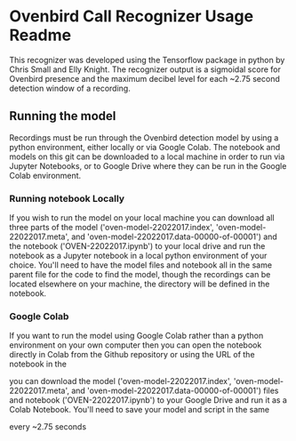 # Ovenbird Call Recognizer Usage Readme

This recognizer was developed using the Tensorflow package in python by Chris Small and Elly Knight.  The recognizer output is a sigmoidal score for Ovenbird presence and the maximum decibel level for each ~2.75 second detection window of a recording.

## Running the model
Recordings must be run through the Ovenbird detection model by using a python environment, either locally or via Google Colab.  The notebook and models on this git can be downloaded to a local machine in order to run via Jupyter Notebooks, or to Google Drive where they can be run in the Google Colab environment.

### Running notebook Locally
If you wish to run the model on your local machine you can download all three parts of the model ('oven-model-22022017.index', 'oven-model-22022017.meta', and 'oven-model-22022017.data-00000-of-00001') and the notebook ('OVEN-22022017.ipynb') to your local drive and run the notebook as a Jupyter notebook in a local python environment of your choice.  You'll need to have the model files and notebook all in the same parent file for the code to find the model, though the recordings can be located elsewhere on your machine, the directory will be defined in the notebook.

### Google Colab 
If you want to run the model using Google Colab rather than a python environment on your own computer then you can open the notebook directly in Colab from the Github repository or using the URL of the notebook in the 



you can download the model ('oven-model-22022017.index', 'oven-model-22022017.meta', and 'oven-model-22022017.data-00000-of-00001') files and notebook ('OVEN-22022017.ipynb') to your Google Drive and run it as a Colab Notebook.  You'll need to save your model and script in the same 

every ~2.75 seconds
